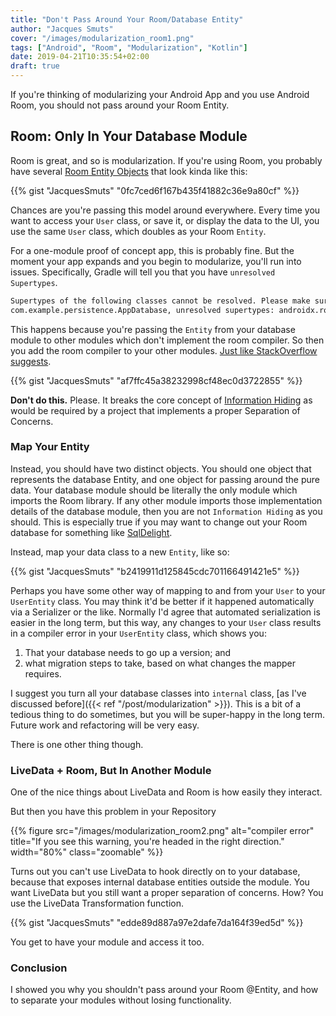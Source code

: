 ```yaml
---
title: "Don't Pass Around Your Room/Database Entity"
author: "Jacques Smuts"
cover: "/images/modularization_room1.png"
tags: ["Android", "Room", "Modularization", "Kotlin"]
date: 2019-04-21T10:35:54+02:00
draft: true
---
```


If you're thinking of modularizing your Android App and you use Android Room, you should not pass around your Room Entity.

<!--more-->

## Room: Only In Your Database Module

Room is great, and so is modularization. If you're using Room, you probably have several [Room Entity Objects](https://developer.android.com/training/data-storage/room/defining-data) that look kinda like this:

{{% gist "JacquesSmuts" "0fc7ced6f167b435f41882c36e9a80cf" %}}

Chances are you're passing this model around everywhere. Every time you want to access your `User` class, or save it, or display the data to the UI, you use the same `User` class, which doubles as your Room `Entity`.

For a one-module proof of concept app, this is probably fine. But the moment your app expands and you begin to modularize, you'll run into issues. Specifically, Gradle will tell you that you have `unresolved Supertypes`.

```python
Supertypes of the following classes cannot be resolved. Please make sure you have the required dependencies in the classpath:
com.example.persistence.AppDatabase, unresolved supertypes: androidx.room.RoomDatabase
```

This happens because you're passing the `Entity` from your database module to other modules which don't implement the room compiler. So then you add the room compiler to your other modules. [Just like StackOverflow suggests](https://stackoverflow.com/questions/53152796/androidx-room-unresolved-supertypes-roomdatabase).

{{% gist "JacquesSmuts" "af7ffc45a38232998cf48ec0d3722855" %}}

**Don't do this.** Please. It breaks the core concept of [Information Hiding](https://en.wikipedia.org/wiki/Information_hiding) as would be required by a project that implements a proper Separation of Concerns.

### Map Your Entity

Instead, you should have two distinct objects. You should one object that represents the database Entity, and one object for passing around the pure data. Your database module should be literally the only module which imports the Room library. If any other module imports those implementation details of the database module, then you are not `Information Hiding` as you should. This is especially true if you may want to change out your Room database for something like [SqlDelight](https://github.com/square/sqldelight). 

Instead, map your data class to a new `Entity`, like so:

{{% gist "JacquesSmuts" "b2419911d125845cdc701166491421e5" %}}

Perhaps you have some other way of mapping to and from your `User` to your `UserEntity` class. You may think it'd be better if it happened automatically via a Serializer or the like. Normally I'd agree that automated serialization is easier in the long term, but this way, any changes to your `User` class results in a compiler error in your `UserEntity` class, which shows you:

1. That your database needs to go up a version; and
2. what migration steps to take, based on what changes the mapper requires.

I suggest you turn all your database classes into `internal` class, [as I've discussed before]({{< ref "/post/modularization" >}}). This is a bit of a tedious thing to do sometimes, but you will be super-happy in the long term. Future work and refactoring will be very easy.

There is one other thing though.

### LiveData + Room, But In Another Module

One of the nice things about LiveData and Room is how easily they interact.

But then you have this problem in your Repository

{{% figure src="/images/modularization_room2.png" alt="compiler error" title="If you see this warning, you're headed in the right direction." width="80%"  class="zoomable" %}}

Turns out you can't use LiveData to hook directly on to your database, because that exposes internal database entities outside the module. You want LiveData but you still want a proper separation of concerns. How? You use the LiveData Transformation function.

{{% gist "JacquesSmuts" "edde89d887a97e2dafe7da164f39ed5d" %}}

You get to have your module and access it too.

### Conclusion

I showed you why you shouldn't pass around your Room @Entity, and how to separate your modules without losing functionality.
